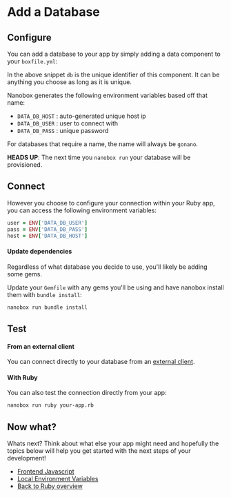 # Add a Database

## Configure
You can add a database to your app by simply adding a data component to your `boxfile.yml`:

<div class="meta" data-class="snippet" data-optional-components="postgres,mysql,mongo" ></div>

In the above snippet `db` is the unique identifier of this component. It can be anything you choose as long as it is unique.

Nanobox generates the following environment variables based off that name:

* `DATA_DB_HOST` : auto-generated unique host ip
* `DATA_DB_USER` : user to connect with
* `DATA_DB_PASS` : unique password

For databases that require a name, the name will always be `gonano`.

**HEADS UP**: The next time you `nanobox run` your database will be provisioned.

## Connect
However you choose to configure your connection within your Ruby app, you can access the following environment variables:

```ruby
user = ENV['DATA_DB_USER']
pass = ENV['DATA_DB_PASS']
host = ENV['DATA_DB_HOST']
```

#### Update dependencies
Regardless of what database you decide to use, you'll likely be adding some gems.

Update your `Gemfile` with any gems you'll be using and have nanobox install them with `bundle install`:

```bash
nanobox run bundle install
```

## Test

#### From an external client
You can connect directly to your database from an <a href="https://docs.nanobox.io/data-management/managing-local-data/" target="\_blank">external client</a>.

#### With Ruby
You can also test the connection directly from your app:

```bash
nanobox run ruby your-app.rb
```

## Now what?
Whats next? Think about what else your app might need and hopefully the topics below will help you get started with the next steps of your development!

* [Frontend Javascript](/ruby/generic/frontend-javascript)
* [Local Environment Variables](/ruby/generic/local-evars)
* [Back to Ruby overview](/ruby/generic/)
